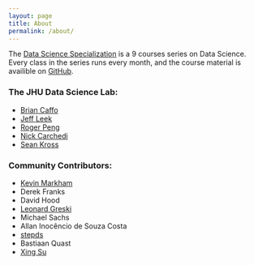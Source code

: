 ```yaml
---
layout: page
title: About
permalink: /about/
---
```


The [Data Science Specialization](https://www.coursera.org/specialization/jhudatascience/1) is a 9 courses series on Data Science. Every class in the series runs every month, and the course material is availible on [GitHub](https://github.com/DataScienceSpecialization/courses).

### The JHU Data Science Lab:

- [Brian Caffo](http://www.bcaffo.com/)
- [Jeff Leek](http://jtleek.com/)
- [Roger Peng](http://www.biostat.jhsph.edu/~rpeng/)
- [Nick Carchedi](http://nickcarchedi.com/)
- [Sean Kross](http://seankross.com/)

### Community Contributors:

- [Kevin Markham](http://www.dataschool.io/)
- Derek Franks
- David Hood
- [Leonard Greski](https://github.com/lgreski)
- Michael Sachs
- Allan Inocêncio de Souza Costa
- [stepds](https://github.com/stepds)
- Bastiaan Quast
- [Xing Su](http://sux13.github.io/DataScienceSpCourseNotes/)
